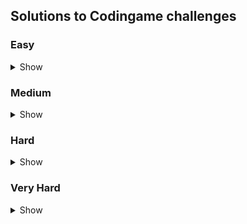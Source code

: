 ## Solutions to Codingame challenges

### Easy
<details>
<summary>Show</summary>

**Go**
- [The Descent](https://www.codingame.com/ide/puzzle/the-descent)
- [Onboarding](https://www.codingame.com/ide/puzzle/onboarding)

**Java**
- [Temperatures](https://www.codingame.com/ide/puzzle/temperatures)

**JavaScript**
- [A Child's Play](https://www.codingame.com/ide/puzzle/a-childs-play) **UNFINISHED (81%)**
- [ASCII Art](https://www.codingame.com/ide/puzzle/ascii-art)
- [Chuck Norris](https://www.codingame.com/ide/puzzle/chuck-norris)
- [Detective Pikaptcha - Episode 1](https://www.codingame.com/ide/puzzle/detective-pikaptcha-ep1)
- [Horse-racing Duals](https://www.codingame.com/ide/puzzle/horse-racing-duals)
- [Longest sequences of 1s](https://www.codingame.com/training/easy/create-the-longest-sequence-of-1s)
- [Mars Lander - Episode 1](https://www.codingame.com/ide/puzzle/mars-lander-episode-1)
- [Mime Type](https://www.codingame.com/ide/puzzle/mime-type)
- [Reverse Minesweeper](https://www.codingame.com/ide/puzzle/reverse-minesweeper)
- [Sudoku Checker](https://www.codingame.com/training/easy/sudoku-validator/solution?id=20448622)
- [Tree Paths](https://www.codingame.com/training/easy/tree-paths)

**Python**
- [Power of Thor - Episode 1](https://www.codingame.com/training/easy/power-of-thor-episode-1)
- [Rugby Score](https://www.codingame.com/ide/puzzle/rugby-score)
</details>

### Medium
<details>
<summary>Show</summary>

- [Don't Panic - Episode 1](https://www.codingame.com/ide/puzzle/don't-panic-episode-1)
- [The Last Crusade - Episode 1](https://www.codingame.com/ide/puzzle/the-last-crusade-episode-1)
</details>

### Hard
<details>
<summary>Show</summary>

- [Mini Sudoku Solver](https://www.codingame.com/ide/puzzle/mini-sudoku-solver)
</details>

### Very Hard
<details>
<summary>Show</summary>
</details>
